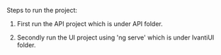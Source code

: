 Steps to run the project:

1) First run the API project which is under API folder.

2) Secondly run the UI project using 'ng serve' which is under IvantiUI folder.
